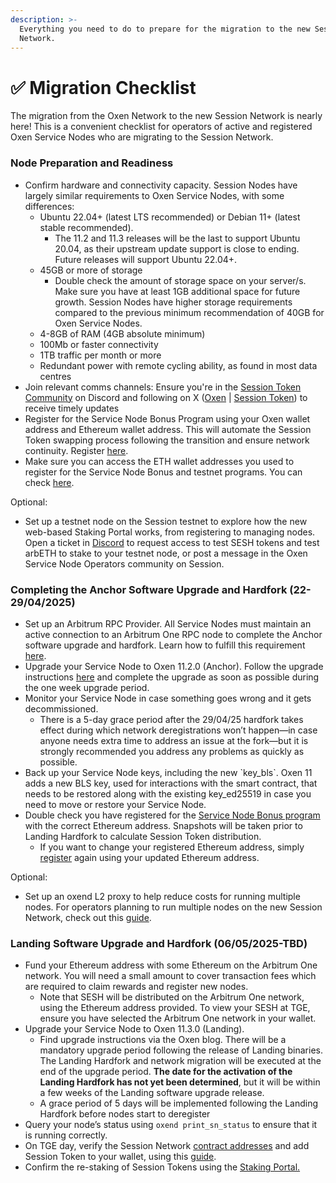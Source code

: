 ```yaml
---
description: >-
  Everything you need to do to prepare for the migration to the new Session
  Network.
---
```


# ✅ Migration Checklist

The migration from the Oxen Network to the new Session Network is nearly here! This is a convenient checklist for operators of active and registered Oxen Service Nodes who are migrating to the Session Network.&#x20;

### Node Preparation and Readiness&#x20;

* Confirm hardware and connectivity capacity. Session Nodes have largely similar requirements to Oxen Service Nodes, with some differences:
  * Ubuntu 22.04+ (latest LTS recommended) or Debian 11+ (latest stable recommended).&#x20;
    * The 11.2 and 11.3 releases will be the last to support Ubuntu 20.04, as their upstream update support is close to ending.  Future releases will support Ubuntu 22.04+.
  * 45GB or more of storage
    * Double check the amount of storage space on your server/s. Make sure you have at least 1GB additional space for future growth. Session Nodes have higher storage requirements compared to the previous minimum recommendation of 40GB for Oxen Service Nodes.&#x20;
  * 4-8GB of RAM (4GB absolute minimum)
  * 100Mb or faster connectivity
  * 1TB traffic per month or more
  * Redundant power with remote cycling ability, as found in most data centres
* Join relevant comms channels: Ensure you're in the [Session Token Community](https://discord.gg/sessiontoken) on Discord and following on X ([Oxen](https://x.com/oxen_io) | [Session Token](https://x.com/session_token)) to receive timely updates
* Register for the Service Node Bonus Program using your Oxen wallet address and Ethereum wallet address. This will automate the Session Token swapping process following the transition and ensure network continuity. Register [here](https://swap.oxen.io/).
* Make sure you can access the ETH wallet addresses you used to register for the Service Node Bonus and testnet programs. You can check [here](https://swap.oxen.io/).

Optional:&#x20;

* Set up a testnet node on the Session testnet to explore how the new web-based Staking Portal works, from registering to managing nodes. Open a ticket in [Discord](https://discord.gg/sessiontoken) to request access to test SESH tokens and test arbETH to stake to your testnet node, or post a message in the Oxen Service Node Operators community on Session.&#x20;

### Completing the Anchor Software Upgrade and Hardfork (22-29/04/2025)

* Set up an Arbitrum RPC Provider. All Service Nodes must maintain an active connection to an Arbitrum One RPC node to complete the Anchor software upgrade and hardfork. Learn how to fulfill this requirement [here](https://docs.oxen.io/oxen-docs/using-the-oxen-blockchain/oxen-service-node-guides/connecting-to-an-arbitrum-one-rpc-endpoint).
* Upgrade your Service Node to Oxen 11.2.0 (Anchor). Follow the upgrade instructions [here](https://oxen.io/blog/oxen-anchor-hardfork-11-1-0) and complete the upgrade as soon as possible during the one week upgrade period.
* Monitor your Service Node in case something goes wrong and it gets decommissioned. &#x20;
  * There is a 5-day grace period after the 29/04/25 hardfork takes effect during which network deregistrations won’t happen—in case anyone needs extra time to address an issue at the fork—but it is strongly recommended you address any problems as quickly as possible.
* Back up your Service Node keys, including the new \`key\_bls\`.  Oxen 11 adds a new BLS key, used for interactions with the smart contract, that needs to be restored along with the existing key\_ed25519 in case you need to move or restore your Service Node.
* Double check you have registered for the [Service Node Bonus program](https://swap.oxen.io/) with the correct Ethereum address. Snapshots will be taken prior to Landing Hardfork to calculate Session Token distribution.
  * If you want to change your registered Ethereum address, simply [register](https://swap.oxen.io/) again using your updated Ethereum address.

Optional:

* Set up an oxend L2 proxy to help reduce costs for running multiple nodes. For operators planning to run multiple nodes on the new Session Network, check out this [guide](https://docs.oxen.io/oxen-docs/using-the-oxen-blockchain/oxen-service-node-guides/how-to-set-up-an-oxend-l2-proxy).

### Landing Software Upgrade and Hardfork (06/05/2025-TBD)

* Fund your Ethereum address with some Ethereum on the Arbitrum One network. You will need a small amount to cover transaction fees which are required to claim rewards and register new nodes.
  * Note that SESH will be distributed on the Arbitrum One network, using the Ethereum address provided. To view your SESH at TGE, ensure you have selected the Arbitrum One network in your wallet.
* Upgrade your Service Node to Oxen 11.3.0 (Landing).
  * Find upgrade instructions via the Oxen blog. There will be a mandatory upgrade period following the release of Landing binaries. The Landing Hardfork and network migration will be executed at the end of the  upgrade period. **The date for the activation of the Landing Hardfork has not yet been determined**, but it will be within a few weeks of the Landing software upgrade release.
  * A grace period of 5 days will be implemented following the Landing Hardfork before nodes start to deregister
* Query your node’s status using `oxend print_sn_status` to ensure that it is running correctly.
* On TGE day, verify the Session Network [contract addresses](http://token.getsession.org/contract-addresses) and add Session Token to your wallet, using this [guide](https://docs.getsession.org/user-guides/for-beginners/how-to-view-sesh-in-your-wallet).
* Confirm the re-staking of Session Tokens using the [Staking Portal.](https://stake.getsession.org/)



